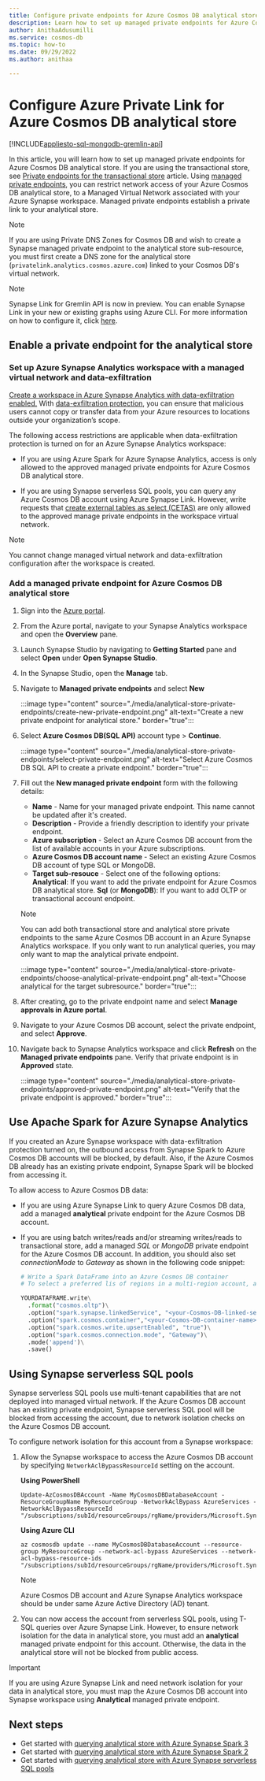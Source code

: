 ```yaml
---
title: Configure private endpoints for Azure Cosmos DB analytical store.
description: Learn how to set up managed private endpoints for Azure Cosmos DB analytical store to restrict network access.
author: AnithaAdusumilli
ms.service: cosmos-db
ms.topic: how-to
ms.date: 09/29/2022
ms.author: anithaa

---
```


# Configure Azure Private Link for Azure Cosmos DB analytical store
[!INCLUDE[appliesto-sql-mongodb-gremlin-api](includes/appliesto-sql-mongodb-gremlin-api.md)]

In this article, you will learn how to set up managed private endpoints for Azure Cosmos DB analytical store. If you are using the transactional store, see [Private endpoints for the transactional store](how-to-configure-private-endpoints.md) article. Using [managed private endpoints](../synapse-analytics/security/synapse-workspace-managed-private-endpoints.md), you can restrict network access of your Azure Cosmos DB analytical store, to a Managed Virtual Network associated with your Azure Synapse workspace. Managed private endpoints establish a private link to your analytical store.

> [!NOTE]
> If you are using Private DNS Zones for Cosmos DB and wish to create a Synapse managed private endpoint to the analytical store sub-resource, you must first create a DNS zone for the analytical store (`privatelink.analytics.cosmos.azure.com`) linked to your Cosmos DB's virtual network.


> [!NOTE]
> Synapse Link for Gremlin API is now in preview. You can enable Synapse Link in your new or existing graphs using Azure CLI. For more information on how to configure it, click [here](configure-synapse-link.md).


## Enable a private endpoint for the analytical store

### Set up Azure Synapse Analytics workspace with a managed virtual network and data-exfiltration

[Create a workspace in Azure Synapse Analytics with data-exfiltration enabled.](../synapse-analytics/security/how-to-create-a-workspace-with-data-exfiltration-protection.md) With [data-exfiltration protection](../synapse-analytics/security/workspace-data-exfiltration-protection.md), you can ensure that malicious users cannot copy or transfer data from your Azure resources to locations outside your organization’s scope.

The following access restrictions are applicable when data-exfiltration protection is turned on for an Azure Synapse Analytics workspace:

* If you are using Azure Spark for Azure Synapse Analytics, access is only allowed to the approved managed private endpoints for Azure Cosmos DB analytical store.

* If you are using Synapse serverless SQL pools, you can query any Azure Cosmos DB account using Azure Synapse Link. However, write requests that [create external tables as select (CETAS)](../synapse-analytics/sql/develop-tables-cetas.md) are only allowed to the approved manage private endpoints in the workspace virtual network.

> [!NOTE]
> You cannot change managed virtual network and data-exfiltration configuration after the workspace is created.

### Add a managed private endpoint for Azure Cosmos DB analytical store

1. Sign into the [Azure portal](https://portal.azure.com/).

1. From the Azure portal, navigate to your Synapse Analytics workspace and open the **Overview** pane.

1. Launch Synapse Studio by navigating to **Getting Started** pane and select **Open** under **Open Synapse Studio**.

1. In the Synapse Studio, open the **Manage** tab.

1. Navigate to **Managed private endpoints** and select **New**

   :::image type="content" source="./media/analytical-store-private-endpoints/create-new-private-endpoint.png" alt-text="Create a new private endpoint for analytical store." border="true":::

1. Select **Azure Cosmos DB(SQL API)** account type > **Continue**.

   :::image type="content" source="./media/analytical-store-private-endpoints/select-private-endpoint.png" alt-text="Select Azure Cosmos DB SQL API to create a private endpoint." border="true":::

1. Fill out the **New managed private endpoint** form with the following details:

   * **Name** - Name for your managed private endpoint. This name cannot be updated after it's created.
   * **Description** - Provide a friendly description to identify your private endpoint.
   * **Azure subscription** - Select an Azure Cosmos DB account from the list of available accounts in your Azure subscriptions.
   * **Azure Cosmos DB account name** - Select an existing Azure Cosmos DB account of type SQL or MongoDB.
   * **Target sub-resouce** - Select one of the following options:
     **Analytical**: If you want to add the private endpoint for Azure Cosmos DB analytical store.
     **Sql** (or **MongoDB**): If you want to add OLTP or transactional account endpoint.

   > [!NOTE]
   > You can add both transactional store and analytical store private endpoints to the same Azure Cosmos DB account in an Azure Synapse Analytics workspace. If you only want to run analytical queries, you may only want to map the analytical private endpoint.

   :::image type="content" source="./media/analytical-store-private-endpoints/choose-analytical-private-endpoint.png" alt-text="Choose analytical for the target subresource." border="true":::

1. After creating, go to the private endpoint name and select **Manage approvals in Azure portal**.

1. Navigate to your Azure Cosmos DB account, select the private endpoint, and select **Approve**.

1. Navigate back to Synapse Analytics workspace and click **Refresh** on the **Managed private endpoints** pane. Verify that private endpoint is in **Approved** state.

   :::image type="content" source="./media/analytical-store-private-endpoints/approved-private-endpoint.png" alt-text="Verify that the private endpoint is approved." border="true":::

## Use Apache Spark for Azure Synapse Analytics

If you created an Azure Synapse workspace with data-exfiltration protection turned on, the outbound access from Synapse Spark to Azure Cosmos DB accounts will be blocked, by default. Also, if the Azure Cosmos DB already has an existing private endpoint, Synapse Spark will be blocked from accessing it.

To allow access to Azure Cosmos DB data:

* If you are using Azure Synapse Link to query Azure Cosmos DB data, add a managed **analytical** private endpoint for the Azure Cosmos DB account.

* If you are using batch writes/reads and/or streaming writes/reads to transactional store, add a managed *SQL* or *MongoDB* private endpoint for the Azure Cosmos DB account. In addition, you should also set *connectionMode* to *Gateway* as shown in the following code snippet:

  ```python
  # Write a Spark DataFrame into an Azure Cosmos DB container
  # To select a preferred lis of regions in a multi-region account, add .option("spark.cosmos.preferredRegions", "<Region1>, <Region2>")
  
  YOURDATAFRAME.write\
    .format("cosmos.oltp")\
    .option("spark.synapse.linkedService", "<your-Cosmos-DB-linked-service-name>")\
    .option("spark.cosmos.container","<your-Cosmos-DB-container-name>")\
    .option("spark.cosmos.write.upsertEnabled", "true")\
    .option("spark.cosmos.connection.mode", "Gateway")\
    .mode('append')\
    .save()
  
  ```

## Using Synapse serverless SQL pools

Synapse serverless SQL pools use multi-tenant capabilities that are not deployed into managed virtual network. If the Azure Cosmos DB account has an existing private endpoint, Synapse serverless SQL pool will be blocked from accessing the account, due to network isolation checks on the Azure Cosmos DB account.

To configure network isolation for this account from a Synapse workspace:

1. Allow the Synapse workspace to access the Azure Cosmos DB account by specifying `NetworkAclBypassResourceId` setting on the account.

   **Using PowerShell**

   ```powershell-interactive
   Update-AzCosmosDBAccount -Name MyCosmosDBDatabaseAccount -ResourceGroupName MyResourceGroup -NetworkAclBypass AzureServices -NetworkAclBypassResourceId "/subscriptions/subId/resourceGroups/rgName/providers/Microsoft.Synapse/workspaces/wsName"
   ```

   **Using Azure CLI**

   ```azurecli-interactive
   az cosmosdb update --name MyCosmosDBDatabaseAccount --resource-group MyResourceGroup --network-acl-bypass AzureServices --network-acl-bypass-resource-ids "/subscriptions/subId/resourceGroups/rgName/providers/Microsoft.Synapse/workspaces/wsName"
   ```

   > [!NOTE]
   > Azure Cosmos DB account and Azure Synapse Analytics workspace should be under same Azure Active Directory (AD) tenant.

2. You can now access the account from serverless SQL pools, using T-SQL queries over Azure Synapse Link. However, to ensure network isolation for the data in analytical store, you must add an **analytical** managed private endpoint for this account. Otherwise, the data in the analytical store will not be blocked from public access.

> [!IMPORTANT]
> If you are using Azure Synapse Link and need network isolation for your data in analytical store, you must map the Azure Cosmos DB account into Synapse workspace using **Analytical** managed private endpoint.

## Next steps

* Get started with [querying analytical store with Azure Synapse Spark 3](../synapse-analytics/synapse-link/how-to-query-analytical-store-spark-3.md?toc=/azure/cosmos-db/toc.json&bc=/azure/cosmos-db/breadcrumb/toc.json)
* Get started with [querying analytical store with Azure Synapse Spark 2](../synapse-analytics/synapse-link/how-to-query-analytical-store-spark.md?toc=/azure/cosmos-db/toc.json&bc=/azure/cosmos-db/breadcrumb/toc.json)
* Get started with [querying analytical store with Azure Synapse serverless SQL pools](../synapse-analytics/sql/query-cosmos-db-analytical-store.md?toc=/azure/cosmos-db/toc.json&bc=/azure/cosmos-db/breadcrumb/toc.json)
